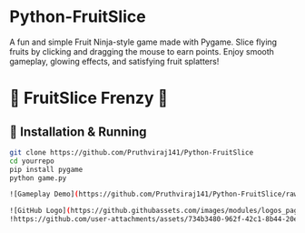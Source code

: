 # Python-FruitSlice
A fun and simple Fruit Ninja-style game made with Pygame. Slice flying fruits by clicking and dragging the mouse to earn points. Enjoy smooth gameplay, glowing effects, and satisfying fruit splatters!


# 🍉 FruitSlice Frenzy 🍉

## 🚀 Installation & Running

```bash
git clone https://github.com/Pruthviraj141/Python-FruitSlice
cd yourrepo
pip install pygame
python game.py

![Gameplay Demo](https://github.com/Pruthviraj141/Python-FruitSlice/raw/main/gameplay_1.gif)

![GitHub Logo](https://github.githubassets.com/images/modules/logos_page/GitHub-Mark.png)
!https://github.com/user-attachments/assets/734b3480-962f-42c1-8b44-20e5429cf229

